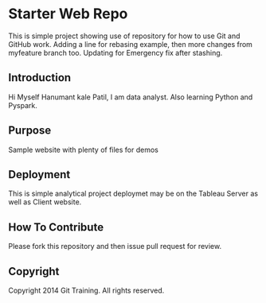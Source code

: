# Starter Web Repo

This is simple project showing use of repository for how to use Git and GitHub work.
Adding a line for rebasing example, then more changes  from myfeature branch too.
Updating for Emergency fix after stashing.

## Introduction
Hi Myself Hanumant kale Patil, I am data analyst. Also learning Python and Pyspark.
## Purpose

Sample website with plenty of files for demos

## Deployment
This is simple analytical project deploymet may be on the Tableau Server as well as Client website. 

## How To Contribute
Please fork this repository and then issue pull request for review.
## Copyright
Copyright 2014 Git Training.
All rights reserved.